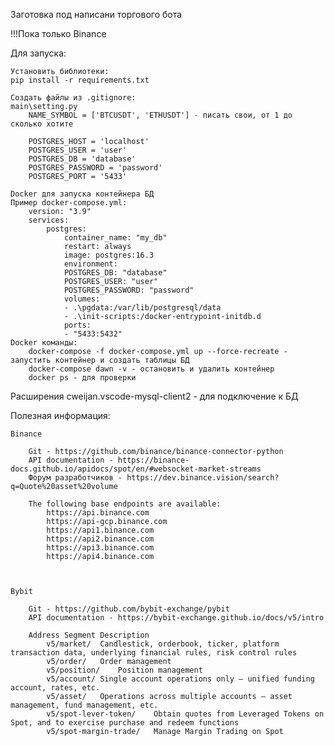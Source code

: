 
Заготовка под написани торгового бота

!!!Пока только Binance

Для запуска:
    
    Установить библиотеки:
    pip install -r requirements.txt 

    Создать файлы из .gitignore:
    main\setting.py
        NAME_SYMBOL = ['BTCUSDT', 'ETHUSDT'] - писать свои, от 1 до сколько хотите

        POSTGRES_HOST = 'localhost'
        POSTGRES_USER = 'user'
        POSTGRES_DB = 'database'
        POSTGRES_PASSWORD = 'password'
        POSTGRES_PORT = '5433'

    Docker для запуска контейнера БД
    Пример docker-compose.yml:
        version: "3.9"
        services:
            postgres:
                container_name: "my_db"
                restart: always
                image: postgres:16.3
                environment:
                POSTGRES_DB: "database"
                POSTGRES_USER: "user"
                POSTGRES_PASSWORD: "password"
                volumes:
                - .\pgdata:/var/lib/postgresql/data
                - .\init-scripts:/docker-entrypoint-initdb.d
                ports:
                - "5433:5432"
    Docker команды:
        docker-compose -f docker-compose.yml up --force-recreate - запустить контейнер и создать таблицы БД
        docker-compose dawn -v - остановить и удалить контейнер
        docker ps - для проверки

Расширения
cweijan.vscode-mysql-client2 - для подключение к БД

Полезная информация:

    Binance

        Git - https://github.com/binance/binance-connector-python
        API documentation - https://binance-docs.github.io/apidocs/spot/en/#websocket-market-streams
        Форум разработчиков - https://dev.binance.vision/search?q=Quote%20asset%20volume

        The following base endpoints are available:
            https://api.binance.com
            https://api-gcp.binance.com
            https://api1.binance.com
            https://api2.binance.com
            https://api3.binance.com
            https://api4.binance.com



    Bybit

        Git - https://github.com/bybit-exchange/pybit
        API documentation - https://bybit-exchange.github.io/docs/v5/intro

        Address Segment	Description
            v5/market/	Candlestick, orderbook, ticker, platform transaction data, underlying financial rules, risk control rules
            v5/order/	Order management
            v5/position/	Position management
            v5/account/	Single account operations only – unified funding account, rates, etc.
            v5/asset/	Operations across multiple accounts – asset management, fund management, etc.
            v5/spot-lever-token/	Obtain quotes from Leveraged Tokens on Spot, and to exercise purchase and redeem functions
            v5/spot-margin-trade/	Manage Margin Trading on Spot
